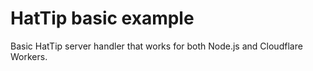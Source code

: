 # HatTip basic example

Basic HatTip server handler that works for both Node.js and Cloudflare Workers.
